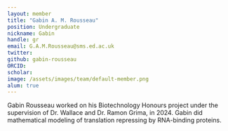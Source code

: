 ```yaml
---
layout: member
title: "Gabin A. M. Rousseau"
position: Undergraduate
nickname: Gabin
handle: gr
email: G.A.M.Rousseau@sms.ed.ac.uk
twitter: 
github: gabin-rousseau
ORCID: 
scholar: 
image: /assets/images/team/default-member.png
alum: true
---
```


Gabin Rousseau worked on his Biotechnology Honours project under the supervision of Dr. Wallace and Dr. Ramon Grima, in 2024.
Gabin did mathematical modeling of translation repressing by RNA-binding proteins.
